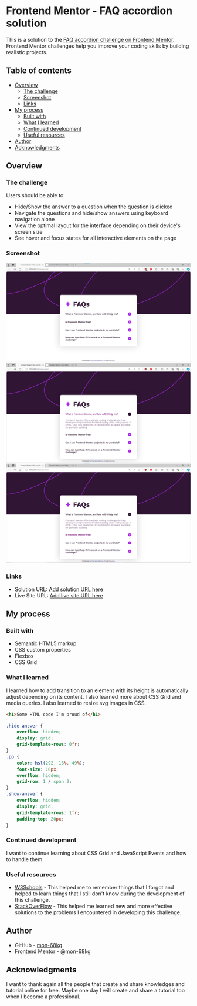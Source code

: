 # Frontend Mentor - FAQ accordion solution

This is a solution to the [FAQ accordion challenge on Frontend Mentor](https://www.frontendmentor.io/challenges/faq-accordion-wyfFdeBwBz). Frontend Mentor challenges help you improve your coding skills by building realistic projects. 

## Table of contents

- [Overview](#overview)
  - [The challenge](#the-challenge)
  - [Screenshot](#screenshot)
  - [Links](#links)
- [My process](#my-process)
  - [Built with](#built-with)
  - [What I learned](#what-i-learned)
  - [Continued development](#continued-development)
  - [Useful resources](#useful-resources)
- [Author](#author)
- [Acknowledgments](#acknowledgments)

## Overview

### The challenge

Users should be able to:

- Hide/Show the answer to a question when the question is clicked
- Navigate the questions and hide/show answers using keyboard navigation alone
- View the optimal layout for the interface depending on their device's screen size
- See hover and focus states for all interactive elements on the page

### Screenshot

![](./screenshots/01.png)
![](./screenshots/02.png)
![](./screenshots/03.png)

### Links

- Solution URL: [Add solution URL here](https://your-solution-url.com)
- Live Site URL: [Add live site URL here](https://your-live-site-url.com)

## My process

### Built with

- Semantic HTML5 markup
- CSS custom properties
- Flexbox
- CSS Grid

### What I learned

I learned how to add transition to an element with its height is automatically adjust depending on its content.
I also learned more about CSS Grid and media queries.
I also learned to resize svg images in CSS.

```html
<h1>Some HTML code I'm proud of</h1>
```
```css
.hide-answer {
    overflow: hidden;
    display: grid;
    grid-template-rows: 0fr;
}
.pp {
    color: hsl(292, 16%, 49%);
    font-size: 16px;
    overflow: hidden;
    grid-row: 1 / span 2;
}
.show-answer {
    overflow: hidden;
    display: grid;
    grid-template-rows: 1fr;
    padding-top: 20px;
}
```

### Continued development

I want to continue learning about CSS Grid and JavaScript Events and how to handle them.

### Useful resources

- [W3Schools](https://www.w3schools.com) - This helped me to remember things that I forgot and helped to learn things that I still don't know during the development of this challenge.
- [StackOverFlow](https://stackoverflow.com) - This helped me learned new and more effective solutions to the problems I encountered in developing this challenge.

## Author

- GitHub - [mon-68kg](https://github.com/mon-68kg)
- Frontend Mentor - [@mon-68kg](https://www.frontendmentor.io/profile/mon-68kg)

## Acknowledgments

I want to thank again all the people that create and share knowledges and tutorial online for free. Maybe one day I will create and share a tutorial too when I become a professional.